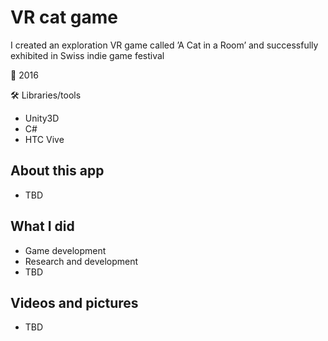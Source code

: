 # VR cat game
I created an exploration VR game called ’A Cat in a Room’ and successfully exhibited in Swiss indie game festival

📅 2016

🛠 Libraries/tools
* Unity3D
* C#
* HTC Vive


## About this app
* TBD

## What I did
* Game development
* Research and development
* TBD

## Videos and pictures
* TBD

